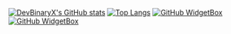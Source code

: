 [![DevBinaryX's GitHub stats](https://github-readme-stats.vercel.app/api?username=DevBinaryX)](https://github.com/anuraghazra/github-readme-stats)
[![Top Langs](https://github-readme-stats.vercel.app/api/top-langs/?username=DevBinaryX&layout=compact)](https://github.com/anuraghazra/github-readme-stats)
[![GitHub WidgetBox](https://github-widgetbox.vercel.app/api/skills?tools=git,npm,vercel,nodejs)](https://github.com/Jurredr/github-widgetbox)
[![GitHub WidgetBox](https://github-widgetbox.vercel.app/api/skills?software=linux,windows,vscode)](https://github.com/Jurredr/github-widgetbox)
